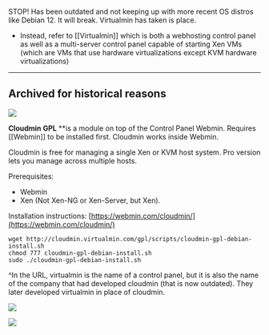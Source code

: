 
STOP! Has been outdated and not keeping up with more recent OS distros like Debian 12. It will break. Virtualmin has taken is place. 
- Instead, refer to [[Virtualmin]] which is both a webhosting control panel as well as a multi-server control panel capable of starting Xen VMs (which are VMs that use hardware virtualizations except KVM hardware virtualizations)

---

## Archived for historical reasons

![](https://i.imgur.com/LQptMoh.png)


**Cloudmin GPL** **is a module on top of the Control Panel Webmin. Requires [[Webmin]] to be installed first. Cloudmin works inside Webmin.

Cloudmin is free for managing a single Xen or KVM host system. Pro version lets you manage across multiple hosts.

Prerequisites: 
- Webmin
- Xen (Not Xen-NG or Xen-Server, but Xen).

Installation instructions: [https://webmin.com/cloudmin/](https://webmin.com/cloudmin/)

```
wget http://cloudmin.virtualmin.com/gpl/scripts/cloudmin-gpl-debian-install.sh  
chmod 777 cloudmin-gpl-debian-install.sh  
sudo ./cloudmin-gpl-debian-install.sh
```
^In the URL, virtualmin is the name of a control panel, but it is also the name of the company that had developed cloudmin (that is now outdated). They later developed virtualmin in place of cloudmin.

![](https://i.imgur.com/hKDyIj5.png)


![](https://i.imgur.com/xgOryf4.png)
